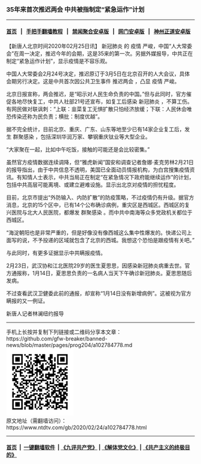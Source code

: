 ### 35年来首次推迟两会 中共被指制定“紧急运作”计划
------------------------

#### [首页](https://github.com/gfw-breaker/banned-news/blob/master/README.md) &nbsp;&nbsp;|&nbsp;&nbsp; [手把手翻墙教程](https://github.com/gfw-breaker/guides/wiki) &nbsp;&nbsp;|&nbsp;&nbsp; [禁闻聚合安卓版](https://github.com/gfw-breaker/bn-android) &nbsp;&nbsp;|&nbsp;&nbsp; [网门安卓版](https://github.com/oGate2/oGate) &nbsp;&nbsp;|&nbsp;&nbsp; [神州正道安卓版](https://github.com/SzzdOgate/update) 



<div><div class="post_content" itemprop="articleBody">
 <p>
  【新唐人北京时间2020年02月25日讯】
  <ok href="https://www.ntdtv.com/gb/新冠肺炎.htm">
   新冠肺炎
  </ok>
  的
  <ok href="https://www.ntdtv.com/gb/疫情.htm">
   疫情
  </ok>
  严峻，中国“人大常委会”在周一决定，推迟今年的会期，这是35来的第一次。另据外媒报导，中共正在制定“紧急运作计划”，显示疫情是不容乐观。
 </p>
 <p>
  中国人大常委会2月24号决定，推迟原订于3月5日在北京召开的人大会议，具体会期另行决定。这是中共首次因公共卫生事件
  <ok href="https://www.ntdtv.com/gb/推迟两会.htm">
   推迟两会
  </ok>
  ，凸显
  <ok href="https://www.ntdtv.com/gb/疫情.htm">
   疫情
  </ok>
  严峻。
 </p>
 <p>
  北京日报宣称，两会推迟，是“昭示对人民生命负责的中国。”但与此同时，官方催促各地尽快复工，中共人社部21号还宣布，如复工后感染
  <ok href="https://www.ntdtv.com/gb/新冠肺炎.htm">
   新冠肺炎
  </ok>
  ，不算工伤。有网民做对联讽刺：“上联：韭菜复工无惧扩散只怕经济放缓；下联：人民休会唯恐传染还称为民负责；横批：制度优越”。
 </p>
 <p>
  据不完全统计，目前北京、重庆、广东、山东等地至少已有14家企业复工后，发生
  <ok href="https://www.ntdtv.com/gb/群聚感染.htm">
   群聚感染
  </ok>
  ，包括深圳华润万家、攀钢重庆钛业等大型企业。
 </p>
 <p>
  “大家聚在一起，比如中午吃饭，接触的可能还是会比较密集。”
 </p>
 <p>
  虽然官方疫情数据连续调降，但“雅虎新闻”国安和调查记者詹娜·麦克劳林2月21日的报导指出，由于中共信息不透明，美国已全面动员情报机构，为白宫搜集疫情资讯。有知情人士表示，中共当局正在制定“在紧急情况下政府能继续运作”的计划，包括中共高层可能离境、或建立避难设施。显示出北京对疫情的担忧程度。
 </p>
 <p>
  目前，北京市提出“外防输入、内防扩散”的防疫策略，不过疫情仍有升级。据官方消息，北京的15个区中，已有14个公布确诊病例，重灾区是西城区。西城区的复兴医院与北大人民医院，都爆发
  <ok href="https://www.ntdtv.com/gb/群聚感染.htm">
   群聚感染
  </ok>
  。而中共中南海等众多党政机关都位于西城区。
 </p>
 <p>
  “海淀朝阳也是非常严重的，但是好像没有像西城这么集中性爆发的。快递公司上面写的说，不予投递的区域就包含了北京的西城。我想这个恐怕是跟疫情有关吧。”
 </p>
 <p>
  与此同时，有更多证据显示中共瞒报疫情。
 </p>
 <p>
  2月23日，武汉协和江北医院29岁的医生夏思思，因感染新冠肺炎病重去世。官方通报称，1月14日，夏思思负责的一名病人当天下午确诊新冠肺炎。夏思思随后发病。
 </p>
 <p>
  不过查看武汉卫健委此前的通报，却宣称“1月14日没有新增病例”。这被视为官方瞒报的又一例证。
 </p>
 <p>
  新唐人记者林澜纽约报导
 </p>
 <div class="single_ad">
 </div>
</div>
</div>
<hr/>
手机上长按并复制下列链接或二维码分享本文章：<br/>
https://github.com/gfw-breaker/banned-news/blob/master/pages/prog204/a102784778.md <br/>
<a href='https://github.com/gfw-breaker/banned-news/blob/master/pages/prog204/a102784778.md'><img src='https://github.com/gfw-breaker/banned-news/blob/master/pages/prog204/a102784778.md.png'/></a> <br/>
原文地址（需翻墙访问）：https://www.ntdtv.com/gb/2020/02/24/a102784778.html


------------------------
#### [首页](https://github.com/gfw-breaker/banned-news/blob/master/README.md) &nbsp;|&nbsp; [一键翻墙软件](https://github.com/gfw-breaker/nogfw/blob/master/README.md) &nbsp;| [《九评共产党》](https://github.com/gfw-breaker/9ping.md/blob/master/README.md#九评之一评共产党是什么) | [《解体党文化》](https://github.com/gfw-breaker/jtdwh.md/blob/master/README.md) | [《共产主义的终极目的》](https://github.com/gfw-breaker/gczydzjmd.md/blob/master/README.md)


<img src='http://gfw-breaker.win/banned-news/pages/prog204/a102784778.md' width='0px' height='0px'/>